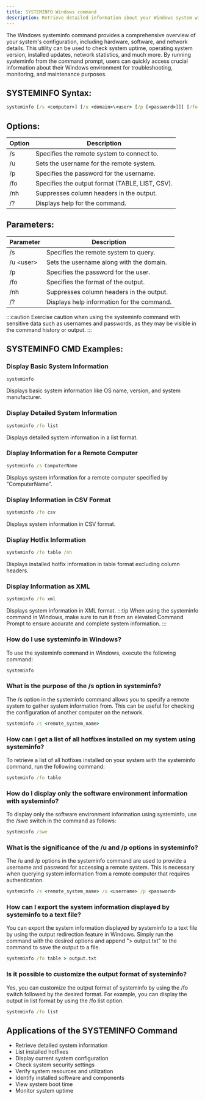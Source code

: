 ```yaml
---
title: SYSTEMINFO Windows command
description: Retrieve detailed information about your Windows system with the systeminfo command.
---
```


The Windows systeminfo command provides a comprehensive overview of your system's configuration, including hardware, software, and network details. This utility can be used to check system uptime, operating system version, installed updates, network statistics, and much more. By running systeminfo from the command prompt, users can quickly access crucial information about their Windows environment for troubleshooting, monitoring, and maintenance purposes.

## SYSTEMINFO Syntax:
```cmd
systeminfo [/s <computer>] [/u <domain>\<user> [/p [<password>]]] [/fo {TABLE | LIST | CSV}] [/nh] [/?]
```

## Options:
| Option           | Description                                      |
|------------------|--------------------------------------------------|
| /s <computer>    | Specifies the remote system to connect to.       |
| /u <user>        | Sets the username for the remote system.         |
| /p <password>    | Specifies the password for the username.         |
| /fo              | Specifies the output format (TABLE, LIST, CSV).  |
| /nh              | Suppresses column headers in the output.         |
| /?               | Displays help for the command.                   |

## Parameters:
| Parameter         | Description                                |
|-------------------|--------------------------------------------|
| /s <computer>     | Specifies the remote system to query.      |
| /u <domain>\<user>| Sets the username along with the domain.    |
| /p <password>     | Specifies the password for the user.       |
| /fo               | Specifies the format of the output.         |
| /nh               | Suppresses column headers in the output.   |
| /?                | Displays help information for the command. |

:::caution
Exercise caution when using the systeminfo command with sensitive data such as usernames and passwords, as they may be visible in the command history or output.
:::
## SYSTEMINFO CMD Examples:
### Display Basic System Information
```cmd
systeminfo
```
Displays basic system information like OS name, version, and system manufacturer.

### Display Detailed System Information
```cmd
systeminfo /fo list
```
Displays detailed system information in a list format.

### Display Information for a Remote Computer
```cmd
systeminfo /s ComputerName
```
Displays system information for a remote computer specified by "ComputerName".

### Display Information in CSV Format
```cmd
systeminfo /fo csv
```
Displays system information in CSV format.

### Display Hotfix Information
```cmd
systeminfo /fo table /nh
```
Displays installed hotfix information in table format excluding column headers.

### Display Information as XML
```cmd
systeminfo /fo xml
```
Displays system information in XML format.
:::tip
When using the systeminfo command in Windows, make sure to run it from an elevated Command Prompt to ensure accurate and complete system information.
:::

### How do I use systeminfo in Windows?
To use the systeminfo command in Windows, execute the following command:
```cmd
systeminfo
```

### What is the purpose of the /s option in systeminfo?
The /s option in the systeminfo command allows you to specify a remote system to gather system information from. This can be useful for checking the configuration of another computer on the network.
```cmd
systeminfo /s <remote_system_name>
```

### How can I get a list of all hotfixes installed on my system using systeminfo?
To retrieve a list of all hotfixes installed on your system with the systeminfo command, run the following command:
```cmd
systeminfo /fo table
```

### How do I display only the software environment information with systeminfo?
To display only the software environment information using systeminfo, use the /swe switch in the command as follows:
```cmd
systeminfo /swe
```

### What is the significance of the /u and /p options in systeminfo?
The /u and /p options in the systeminfo command are used to provide a username and password for accessing a remote system. This is necessary when querying system information from a remote computer that requires authentication.
```cmd
systeminfo /s <remote_system_name> /u <username> /p <password>
```

### How can I export the system information displayed by systeminfo to a text file?
You can export the system information displayed by systeminfo to a text file by using the output redirection feature in Windows. Simply run the command with the desired options and append "> output.txt" to the command to save the output to a file.
```cmd
systeminfo /fo table > output.txt
```

### Is it possible to customize the output format of systeminfo?
Yes, you can customize the output format of systeminfo by using the /fo switch followed by the desired format. For example, you can display the output in list format by using the /fo list option.
```cmd
systeminfo /fo list
```
## Applications of the SYSTEMINFO Command

- Retrieve detailed system information
- List installed hotfixes
- Display current system configuration
- Check system security settings
- Verify system resources and utilization
- Identify installed software and components
- View system boot time
- Monitor system uptime